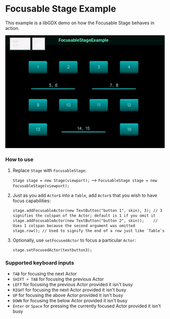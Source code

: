 # Focusable Stage Example #

This example is a libGDX demo on how the Focusable Stage behaves in action.

<img src="media/FocusableStageExample.gif" alt="GIF showing the Focusable Stage in action">

### How to use ###

 1. Replace `Stage` with `FocusableStage`:
 
     `Stage stage = new Stage(viewport);` --> `FocusableStage stage = new FocusableStage(viewport);`
 2. Just as you add `Actor`s into a `Table`, add `Actor`s that you wish to have focus capabilities:
 
        stage.addFocusableActor(new TextButton("button 1", skin), 3); // 3 signifies the colspan of the Actor; default is 1 if you omit it
        stage.addFocusableActor(new TextButton("button 2", skin));    // Uses 1 colspan because the second argument was omitted
        stage.row(); // Used to signify the end of a row just like `Table`s
 3. Optionally, use `setFocusedActor` to focus a particular `Actor`:
  
        stage.setFocusedActor(textbutton3);
        
 ### Supported keyboard inputs ###
 
  - `TAB`               for focusing the next Actor
  - `SHIFT + TAB`       for focusing the previous Actor
  - `LEFT`              for focusing the previous Actor provided it isn't busy
  - `RIGHT`             for focusing the next Actor provided it isn't busy
  - `UP`                for focusing the above Actor provided it isn't busy
  - `DOWN`              for focusing the below Actor provided it isn't busy
  - `Enter` or `Space`  for pressing the currently focused Actor provided it isn't busy